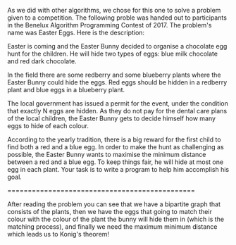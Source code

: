 As we did with other algorithms, we chose for this one to solve a problem given to a competition. The following proble was handed out to participants in the Benelux Algorithm Programming Contest of 2017. The problem's name was Easter Eggs. Here is the description:

Easter is coming and the Easter Bunny decided to organise a chocolate egg hunt for the children. He will hide two types of eggs: blue milk chocolate and red dark chocolate.

In the field there are some redberry and some blueberry plants where the Easter Bunny could hide the eggs. Red eggs should be hidden in a redberry plant and blue eggs in a blueberry plant.

The local government has issued a permit for the event,
under the condition that exactly N eggs are hidden. As they do not pay for the dental care plans of the local children, the Easter Bunny gets to decide himself how many eggs to hide of each colour.

According to the yearly tradition, there is a big reward for the first child to find both a red and a blue egg. In order to make the hunt as challenging as possible, the Easter Bunny wants to maximise the minimum distance between a red and a blue egg. To keep things fair, he will hide at most one egg in each plant. Your task is to write a program to help him accomplish his goal.

==============================================

After reading the problem you can see that we have a bipartite graph that consists of the plants, then we have the eggs that going to match their colour with the colour of the plant the bunny will hide them in (which is the matching process), and finally we need the maximum minimum distance which leads us to Konig's theorem!